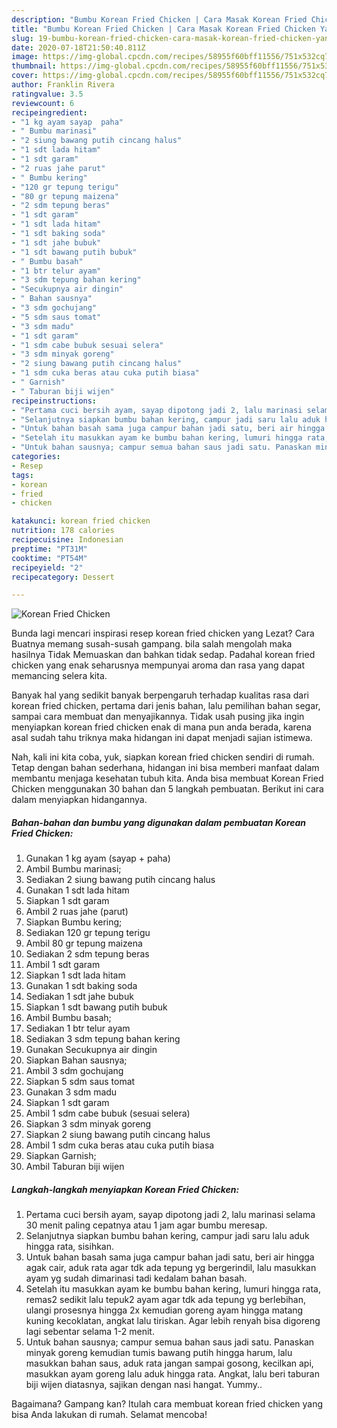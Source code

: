 ```yaml
---
description: "Bumbu Korean Fried Chicken | Cara Masak Korean Fried Chicken Yang Mudah Dan Praktis"
title: "Bumbu Korean Fried Chicken | Cara Masak Korean Fried Chicken Yang Mudah Dan Praktis"
slug: 19-bumbu-korean-fried-chicken-cara-masak-korean-fried-chicken-yang-mudah-dan-praktis
date: 2020-07-18T21:50:40.811Z
image: https://img-global.cpcdn.com/recipes/58955f60bff11556/751x532cq70/korean-fried-chicken-foto-resep-utama.jpg
thumbnail: https://img-global.cpcdn.com/recipes/58955f60bff11556/751x532cq70/korean-fried-chicken-foto-resep-utama.jpg
cover: https://img-global.cpcdn.com/recipes/58955f60bff11556/751x532cq70/korean-fried-chicken-foto-resep-utama.jpg
author: Franklin Rivera
ratingvalue: 3.5
reviewcount: 6
recipeingredient:
- "1 kg ayam sayap  paha"
- " Bumbu marinasi"
- "2 siung bawang putih cincang halus"
- "1 sdt lada hitam"
- "1 sdt garam"
- "2 ruas jahe parut"
- " Bumbu kering"
- "120 gr tepung terigu"
- "80 gr tepung maizena"
- "2 sdm tepung beras"
- "1 sdt garam"
- "1 sdt lada hitam"
- "1 sdt baking soda"
- "1 sdt jahe bubuk"
- "1 sdt bawang putih bubuk"
- " Bumbu basah"
- "1 btr telur ayam"
- "3 sdm tepung bahan kering"
- "Secukupnya air dingin"
- " Bahan sausnya"
- "3 sdm gochujang"
- "5 sdm saus tomat"
- "3 sdm madu"
- "1 sdt garam"
- "1 sdm cabe bubuk sesuai selera"
- "3 sdm minyak goreng"
- "2 siung bawang putih cincang halus"
- "1 sdm cuka beras atau cuka putih biasa"
- " Garnish"
- " Taburan biji wijen"
recipeinstructions:
- "Pertama cuci bersih ayam, sayap dipotong jadi 2, lalu marinasi selama 30 menit paling cepatnya atau 1 jam agar bumbu meresap."
- "Selanjutnya siapkan bumbu bahan kering, campur jadi saru lalu aduk hingga rata, sisihkan."
- "Untuk bahan basah sama juga campur bahan jadi satu, beri air hingga agak cair, aduk rata agar tdk ada tepung yg bergerindil, lalu masukkan ayam yg sudah dimarinasi tadi kedalam bahan basah."
- "Setelah itu masukkan ayam ke bumbu bahan kering, lumuri hingga rata, remas2 sedikit lalu tepuk2 ayam agar tdk ada tepung yg berlebihan, ulangi prosesnya hingga 2x kemudian goreng ayam hingga matang kuning kecoklatan, angkat lalu tiriskan. Agar lebih renyah bisa digoreng lagi sebentar selama 1-2 menit."
- "Untuk bahan sausnya; campur semua bahan saus jadi satu. Panaskan minyak goreng kemudian tumis bawang putih hingga harum, lalu masukkan bahan saus, aduk rata jangan sampai gosong, kecilkan api, masukkan ayam goreng lalu aduk hingga rata. Angkat, lalu beri taburan biji wijen diatasnya, sajikan dengan nasi hangat. Yummy.."
categories:
- Resep
tags:
- korean
- fried
- chicken

katakunci: korean fried chicken 
nutrition: 178 calories
recipecuisine: Indonesian
preptime: "PT31M"
cooktime: "PT54M"
recipeyield: "2"
recipecategory: Dessert

---
```



![Korean Fried Chicken](https://img-global.cpcdn.com/recipes/58955f60bff11556/751x532cq70/korean-fried-chicken-foto-resep-utama.jpg)

Bunda lagi mencari inspirasi resep korean fried chicken yang Lezat? Cara Buatnya memang susah-susah gampang. bila salah mengolah maka hasilnya Tidak Memuaskan dan bahkan tidak sedap. Padahal korean fried chicken yang enak seharusnya mempunyai aroma dan rasa yang dapat memancing selera kita.

Banyak hal yang sedikit banyak berpengaruh terhadap kualitas rasa dari korean fried chicken, pertama dari jenis bahan, lalu pemilihan bahan segar, sampai cara membuat dan menyajikannya. Tidak usah pusing jika ingin menyiapkan korean fried chicken enak di mana pun anda berada, karena asal sudah tahu triknya maka hidangan ini dapat menjadi sajian istimewa.




Nah, kali ini kita coba, yuk, siapkan korean fried chicken sendiri di rumah. Tetap dengan bahan sederhana, hidangan ini bisa memberi manfaat dalam membantu menjaga kesehatan tubuh kita. Anda bisa membuat Korean Fried Chicken menggunakan 30 bahan dan 5 langkah pembuatan. Berikut ini cara dalam menyiapkan hidangannya.

<!--inarticleads1-->

##### Bahan-bahan dan bumbu yang digunakan dalam pembuatan Korean Fried Chicken:

1. Gunakan 1 kg ayam (sayap + paha)
1. Ambil  Bumbu marinasi;
1. Sediakan 2 siung bawang putih cincang halus
1. Gunakan 1 sdt lada hitam
1. Siapkan 1 sdt garam
1. Ambil 2 ruas jahe (parut)
1. Siapkan  Bumbu kering;
1. Sediakan 120 gr tepung terigu
1. Ambil 80 gr tepung maizena
1. Sediakan 2 sdm tepung beras
1. Ambil 1 sdt garam
1. Siapkan 1 sdt lada hitam
1. Gunakan 1 sdt baking soda
1. Sediakan 1 sdt jahe bubuk
1. Siapkan 1 sdt bawang putih bubuk
1. Ambil  Bumbu basah;
1. Sediakan 1 btr telur ayam
1. Sediakan 3 sdm tepung bahan kering
1. Gunakan Secukupnya air dingin
1. Siapkan  Bahan sausnya;
1. Ambil 3 sdm gochujang
1. Siapkan 5 sdm saus tomat
1. Gunakan 3 sdm madu
1. Siapkan 1 sdt garam
1. Ambil 1 sdm cabe bubuk (sesuai selera)
1. Siapkan 3 sdm minyak goreng
1. Siapkan 2 siung bawang putih cincang halus
1. Ambil 1 sdm cuka beras atau cuka putih biasa
1. Siapkan  Garnish;
1. Ambil  Taburan biji wijen




<!--inarticleads2-->

##### Langkah-langkah menyiapkan Korean Fried Chicken:

1. Pertama cuci bersih ayam, sayap dipotong jadi 2, lalu marinasi selama 30 menit paling cepatnya atau 1 jam agar bumbu meresap.
1. Selanjutnya siapkan bumbu bahan kering, campur jadi saru lalu aduk hingga rata, sisihkan.
1. Untuk bahan basah sama juga campur bahan jadi satu, beri air hingga agak cair, aduk rata agar tdk ada tepung yg bergerindil, lalu masukkan ayam yg sudah dimarinasi tadi kedalam bahan basah.
1. Setelah itu masukkan ayam ke bumbu bahan kering, lumuri hingga rata, remas2 sedikit lalu tepuk2 ayam agar tdk ada tepung yg berlebihan, ulangi prosesnya hingga 2x kemudian goreng ayam hingga matang kuning kecoklatan, angkat lalu tiriskan. Agar lebih renyah bisa digoreng lagi sebentar selama 1-2 menit.
1. Untuk bahan sausnya; campur semua bahan saus jadi satu. Panaskan minyak goreng kemudian tumis bawang putih hingga harum, lalu masukkan bahan saus, aduk rata jangan sampai gosong, kecilkan api, masukkan ayam goreng lalu aduk hingga rata. Angkat, lalu beri taburan biji wijen diatasnya, sajikan dengan nasi hangat. Yummy..




Bagaimana? Gampang kan? Itulah cara membuat korean fried chicken yang bisa Anda lakukan di rumah. Selamat mencoba!
